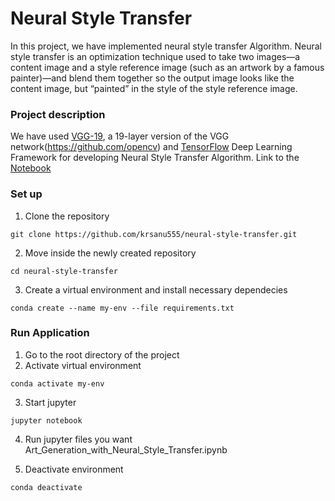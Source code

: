 # Neural Style Transfer

In this project, we have implemented neural style transfer Algorithm. Neural style transfer is an optimization technique used to take two images—a 
content image and a style reference image (such as an artwork by a famous painter)—and blend them together so the output image looks like the content image, 
but “painted” in the style of the style reference image.

### Project description

We have used [VGG-19](https://www.kaggle.com/teksab/imagenetvggverydeep19mat), a 19-layer version of the VGG network(https://github.com/opencv)  and [TensorFlow](https://www.tensorflow.org/) Deep Learning Framework for developing Neural Style Transfer Algorithm.
Link to the [Notebook](https://github.com/krsanu555/neural-style-transfer/blob/master/Art_Generation_with_Neural_Style_Transfer.ipynb)


### Set up

1. Clone the repository
```
git clone https://github.com/krsanu555/neural-style-transfer.git
```
2. Move inside the newly created repository
```
cd neural-style-transfer
```
3. Create a virtual environment and install necessary dependecies
```
conda create --name my-env --file requirements.txt
```

### Run Application

1. Go to the root directory of the project
2. Activate virtual environment
```
conda activate my-env
```
3. Start jupyter
```
jupyter notebook
```
4. Run jupyter files you want
Art_Generation_with_Neural_Style_Transfer.ipynb

5. Deactivate environment
```
conda deactivate
```
